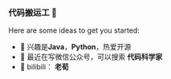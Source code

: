 ### 代码搬运工 👋

Here are some ideas to get you started:

- 🔭 兴趣是**Java**，**Python**，热爱开源
- 🌱 最近在写微信公众号，可以搜索 **代码科学家**
- 💬 bilibili： **老荀**

